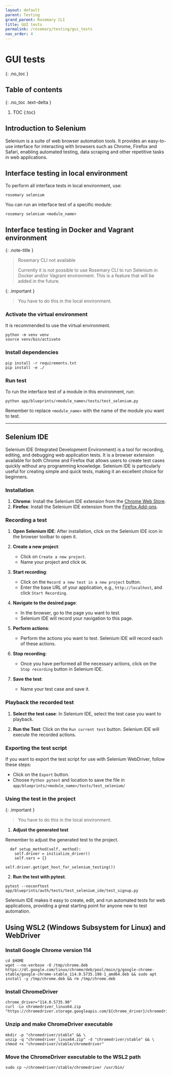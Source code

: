```yaml
---
layout: default
parent: Testing
grand_parent: Rosemary CLI
title: GUI tests
permalink: /rosemary/testing/gui_tests
nav_order: 4
---
```


# GUI tests
{: .no_toc }

## Table of contents
{: .no_toc .text-delta }

1. TOC
{:toc}

## Introduction to Selenium

Selenium is a suite of web browser automation tools. It provides an easy-to-use interface for interacting with browsers such as Chrome, Firefox and Safari, enabling automated testing, data scraping and other repetitive tasks in web applications.

## Interface testing in local environment

To perform all interface tests in local environment, use:

```
rosemary selenium
```

You can run an interface test of a specific module:

```
rosemary selenium <module_name>
```

## Interface testing in Docker and Vagrant environment

{: .note-title }
> <i class="fa-solid fa-terminal"></i> Rosemary CLI not available
>
> Currently it is not possible to use Rosemary CLI to run Selenium in Docker and/or Vagrant environment. This is a feature that will be added in the future.

{: .important }
>
> You have to do this in the local environment.

### Activate the virtual environment

It is recommended to use the virtual environment. 

```
python -m venv venv
source venv/bin/activate
```

### Install dependencies

```
pip install -r requirements.txt
pip install -e ./
```

### Run test

To run the interface test of a module in this environment, run:

```
python app/blueprints/<module_name>/tests/test_selenium.py 
```

Remember to replace `<module_name>` with the name of the module you want to test.

---

## Selenium IDE

Selenium IDE (Integrated Development Environment) is a tool for recording, editing, and debugging web application tests. It is a browser extension available for both Chrome and Firefox that allows users to create test cases quickly without any programming knowledge. Selenium IDE is particularly useful for creating simple and quick tests, making it an excellent choice for beginners.

### Installation

1. **Chrome**: Install the Selenium IDE extension from the [Chrome Web Store](https://chrome.google.com/webstore/detail/selenium-ide/mooikfkahbdckldjjndioackbalphokd).
2. **Firefox**: Install the Selenium IDE extension from the [Firefox Add-ons](https://addons.mozilla.org/en-US/firefox/addon/selenium-ide/).

### Recording a test

1. **Open Selenium IDE**: After installation, click on the Selenium IDE icon in the browser toolbar to open it.

2. **Create a new project**:
   - Click on `Create a new project`.
   - Name your project and click `OK`.

3. **Start recording**:
   - Click on the `Record a new test in a new project` button.
   - Enter the base URL of your application, e.g., `http://localhost`, and click `Start Recording`.

4. **Navigate to the desired page**:
   - In the browser, go to the page you want to test.
   - Selenium IDE will record your navigation to this page.

5. **Perform actions**:
   - Perform the actions you want to test. Selenium IDE will record each of these actions.

6. **Stop recording**:
   - Once you have performed all the necessary actions, click on the `Stop recording` button in Selenium IDE.

7. **Save the test**:
   - Name your test case and save it.

### Playback the recorded test

1. **Select the test case**: In Selenium IDE, select the test case you want to playback.

2. **Run the Test**: Click on the `Run current test` button. Selenium IDE will execute the recorded actions.

### Exporting the test script

If you want to export the test script for use with Selenium WebDriver, follow these steps:

- Click on the `Export` button.
- Choose `Python pytest` and location to save the file in `app/blueprints/<module_name>/tests/test_selenium/`

### Using the test in the project

{: .important }
>
> You have to do this in the local environment.

1. **Adjust the generated test**

Remember to adjust the generated test to the project.

```
  def setup_method(self, method):
    self.driver = initialize_driver()
    self.vars = {}
```

```
self.driver.get(get_host_for_selenium_testing())
```

2. **Run the test with pytest**.

```
pytest --noconftest app/blueprints/auth/tests/test_selenium_ide/test_signup.py
```

Selenium IDE makes it easy to create, edit, and run automated tests for web applications, providing a great starting point for anyone new to test automation.


## Using WSL2 (Windows Subsystem for Linux) and WebDriver

### Install Google Chrome version 114

```
cd $HOME
wget --no-verbose -O /tmp/chrome.deb https://dl.google.com/linux/chrome/deb/pool/main/g/google-chrome-stable/google-chrome-stable_114.0.5735.198-1_amd64.deb && sudo apt install -y /tmp/chrome.deb && rm /tmp/chrome.deb
```

### Install ChromeDriver

```
chrome_driver="114.0.5735.90"
curl -Lo chromedriver_linux64.zip "https://chromedriver.storage.googleapis.com/${chrome_driver}/chromedriver_linux64.zip"
```

### Unzip and make ChromeDriver executable

```
mkdir -p "chromedriver/stable" && \
unzip -q "chromedriver_linux64.zip" -d "chromedriver/stable" && \
chmod +x "chromedriver/stable/chromedriver"
```

### Move the ChromeDriver executable to the WSL2 path

```
sudo cp ~/chromedriver/stable/chromedriver /usr/bin/
```